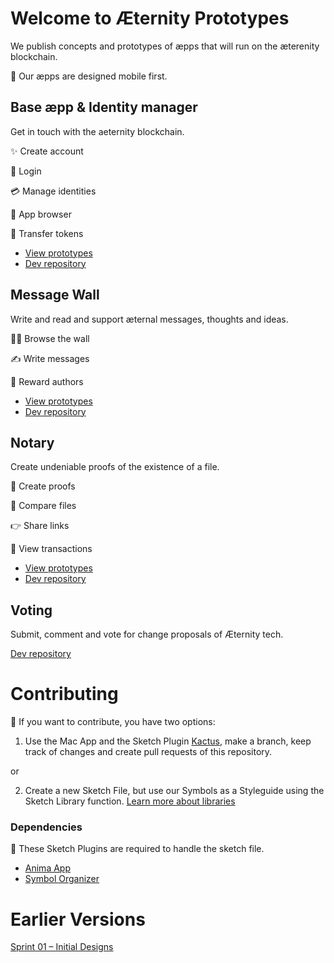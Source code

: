# Welcome to Æternity Prototypes
We publish concepts and prototypes of æpps that will run on the æterenity blockchain.

📱 Our æpps are designed mobile first.



## Base æpp & Identity manager
Get in touch with the aeternity blockchain. 

✨  Create account

🔐  Login

💳  Manage identities

👀  App browser

💸  Transfer tokens

* [View prototypes](base-aepp/sprint_02.md)
* [Dev repository](https://github.com/aeternity/aepp-identity)



## Message Wall
Write and read and support æternal messages, thoughts and ideas.

👩‍💻  Browse the wall

✍️  Write messages

👏  Reward authors

* [View prototypes](base-aepp/sprint_02.md)
* [Dev repository](https://github.com/aeternity/aepp-wall)



## Notary
Create undeniable proofs of the existence of a file.

📃  Create proofs

👐  Compare files

👉  Share links

👀  View transactions

* [View prototypes](base-aepp/sprint_02.md)
* [Dev repository](https://github.com/aeternity/aepp-aexistence)





## Voting
Submit, comment and vote for change proposals of Æternity tech.

[Dev repository](https://github.com/aeternity/aepp-voting)



# Contributing
👏 If you want to contribute, you have two options:

1. Use the Mac App and the Sketch Plugin [Kactus](https://github.com/kactus-io/kactus), make a branch, keep track of changes and create pull requests of this repository.

or

2. Create a new Sketch File, but use our Symbols as a Styleguide using the Sketch Library function. [Learn more about libraries](https://www.sketchapp.com/docs/libraries/adding-libraries)


### Dependencies
👾 These Sketch Plugins are required to handle the sketch file.
* [Anima App](https://animaapp.github.io/)
* [Symbol Organizer](https://github.com/sonburn/symbol-organizer)



# Earlier Versions
[Sprint 01 – Initial Designs](base-aepp/main.md)





